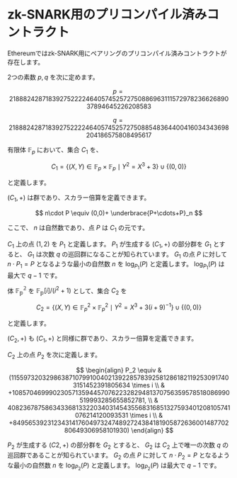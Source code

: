 # zk-SNARK用のプリコンパイル済みコントラクト

Ethereumではzk-SNARK用にペアリングのプリコンパイル済みコントラクトが存在します。

2つの素数 $p,q$ を次に定めます。

$$ p= 21888242871839275222246405745257275088696311157297823662689037894645226208583 $$

$$ q= 21888242871839275222246405745257275088548364400416034343698204186575808495617 $$

有限体 $\mathbb{F}_p$ において、集合 $C_1$ を、

$$ C_1=\lbrace(X,Y)\in \mathbb{F}_p\times \mathbb{F}_p \mid Y^2 = X^3 + 3 \rbrace \cup \lbrace(0,0)\rbrace $$

と定義します。

$(C_1,+)$ は群であり、スカラー倍算を定義できます。

$$ n\cdot P \equiv (0,0)+ \underbrace{P+\cdots+P}_n $$

ここで、 $n$ は自然数であり、点 $P$ は $C_1$ の元です。

$C_1$ 上の点 $(1,2)$ を $P_1$ と定義します。 $P_1$ が生成する $(C_1,+)$ の部分群を $G_1$ とすると、 $G_1$ は次数 $q$ の巡回群になることが知られています。 $G_1$ の点 $P$ に対して $n\cdot P_1 = P$ となるような最小の自然数 $n$ を $\log_{P_1}(P)$ と定義します。 $\log_{P_1}(P)$ は最大で $q-1$ です。

体 $\mathbb{F_p^2}$ を $\mathbb{F_p}[i]/(i^2+1)$ として、集合 $C_2$ を

$$ C_2=\lbrace(X,Y)\in \mathbb{F}_p^2\times \mathbb{F}_p^2 \mid Y^2 = X^3 + 3(i+9)^{-1} \rbrace \cup \lbrace(0,0)\rbrace $$

と定義します。

<!-- TODO: この体について説明 -->

$(C_2,+)$ も $(C_1,+)$ と同様に群であり、スカラー倍算を定義できます。

$C_2$ 上の点 $P_2$ を次に定義します。

$$ \begin{align}
P_2 \equiv & (11559732032986387107991004021392285783925812861821192530917403151452391805634 \times i \\
& +10857046999023057135944570762232829481370756359578518086990519993285655852781, \\
& 4082367875863433681332203403145435568316851327593401208105741076214120093531 \times i \\
& +8495653923123431417604973247489272438418190587263600148770280649306958101930)
\end{align} $$

$P_2$ が生成する $(C2, +)$ の部分群を $G_2$ とすると、 $G_2$ は $C_2$ 上で唯一の次数 $q$ の巡回群であることが知られています。 $G_2$ の点 $P$ に対して $n\cdot P_2 = P$ となるような最小の自然数 $n$ を $\log_{P_2}(P)$ と定義します。 $\log_{P_2}(P)$ は最大で $q-1$ です。
